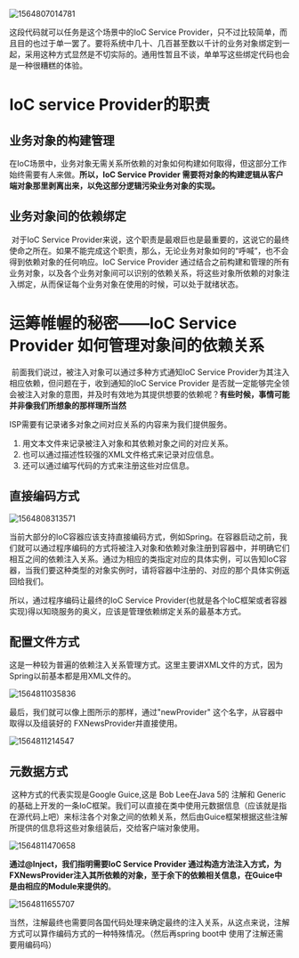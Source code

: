 ![1564807014781](D:\我的文档\JAVA\框架\Spring解密\images\IOC服务提供者的糟糕实现)

这段代码就可以任务是这个场景中的IoC Service Provider，只不过比较简单，而且目的也过于单一罢了。要将系统中几十、几百甚至数以千计的业务对象绑定到一起，采用这种方式显然是不切实际的。通用性暂且不谈，单单写这些绑定代码也会是一种很糟糕的体验。



# IoC service Provider的职责

## 业务对象的构建管理

​	在IoC场景中，业务对象无需关系所依赖的对象如何构建如何取得，但这部分工作始终需要有人来做。**所以，IoC Service Provider 需要将对象的构建逻辑从客户端对象那里剥离出来，以免这部分逻辑污染业务对象的实现。**

## 业务对象间的依赖绑定

​	对于IoC Service Provider来说，这个职责是最艰巨也是最重要的，这说它的最终使命之所在。如果不能完成这个职责，那么，无论业务对象如何的“呼喊”，也不会得到依赖对象的任何响应。IoC Service Provider 通过结合之前构建和管理的所有业务对象，以及各个业务对象间可以识别的依赖关系，将这些对象所依赖的对象注入绑定，从而保证每个业务对象在使用的时候，可以处于就绪状态。

# 运筹帷幄的秘密——IoC Service Provider 如何管理对象间的依赖关系

​	前面我们说过，被注入对象可以通过多种方式通知IoC Service Provider为其注入相应依赖，但问题在于，收到通知的IoC Service Provider 是否就一定能够完全领会被注入对象的意图，并及时有效地为其提供想要的依赖呢？**有些时候，事情可能并非像我们所想象的那样理所当然**

ISP需要有记录诸多对象之间对应关系的内容来为我们提供服务。

1. 用文本文件来记录被注入对象和其依赖对象之间的对应关系。
2. 也可以通过描述性较强的XML文件格式来记录对应信息。
3. 还可以通过编写代码的方式来注册这些对应信息。



## 直接编码方式

![1564808313571](D:\我的文档\JAVA\框架\Spring解密\images\直接编码方式)

当前大部分的IoC容器应该支持直接编码方式，例如Spring。在容器启动之前，我们就可以通过程序编码的方式将被注入对象和依赖对象注册到容器中，并明确它们相互之间的依赖注入关系。通过为相应的类指定对应的具体实例，可以告知IoC容器，当我们要这种类型的对象实例时，请将容器中注册的、对应的那个具体实例返回给我们。

所以，通过程序编码让最终的IoC Service Provider(也就是各个IoC框架或者容器实现)得以知晓服务的奥义，应该是管理依赖绑定关系的最基本方式。



## 配置文件方式

这是一种较为普遍的依赖注入关系管理方式。这里主要讲XML文件的方式，因为Spring以前基本都是用XML文件的。

![1564811035836](D:\我的文档\JAVA\框架\Spring解密\images\spring使用xml文件来配置)

最后，我们就可以像上图所示的那样，通过"newProvider" 这个名字，从容器中取得以及组装好的 FXNewsProvider并直接使用。



![1564811214547](D:\我的文档\JAVA\框架\Spring解密\images\从容器中拿出bean并使用)



## 元数据方式

​	这种方式的代表实现是Google Guice,这是 Bob Lee在Java 5的 注解和 Generic的基础上开发的一条IoC框架。我们可以直接在类中使用元数据信息（应该就是指在源代码上吧）来标注各个对象之间的依赖关系，然后由Guice框架根据这些注解所提供的信息将这些对象组装后，交给客户端对象使用。

![1564811470658](D:\我的文档\JAVA\框架\Spring解密\images\使用注解的方式来完成注册)

**通过@Inject，我们指明需要IoC Service Provider 通过构造方法注入方式，为 FXNewsProvider注入其所依赖的对象，至于余下的依赖相关信息，在Guice中是由相应的Module来提供的**。

![1564811655707](D:\我的文档\JAVA\框架\Spring解密\images\Module实现)

当然，注解最终也需要同各国代码处理来确定最终的注入关系，从这点来说，注解方式可以算作编码方式的一种特殊情况。（然后再spring boot中 使用了注解还需要用编码吗）

